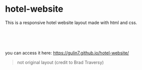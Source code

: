 # hotel-website

This is a responsive hotel website layout made with html and css. <br/><br/><br/><br/><br/>

 you can access it here: https://gulin7.github.io/hotel-website/
> not original layout (credit to Brad Traversy)
